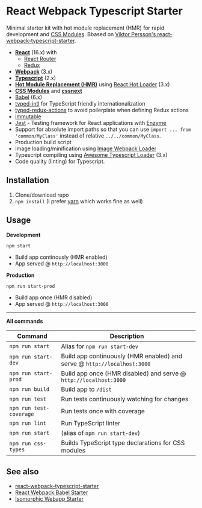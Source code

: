 # React Webpack Typescript Starter
Minimal starter kit with hot module replacement (HMR) for rapid development and [CSS Modules](https://github.com/css-modules/css-modules). Bbased on [Viktor Persson's react-webpack-typescript-starter](https://github.com/vikpe/react-webpack-typescript-starter).

* **[React](https://facebook.github.io/react/)** (16.x) with
   * [React Router](https://reacttraining.com/react-router/web)
   * [Redux](http://redux.js.org/)
* **[Webpack](https://webpack.js.org/)** (3.x)
* **[Typescript](https://www.typescriptlang.org/)** (2.x)
* **[Hot Module Replacement (HMR)](https://webpack.js.org/concepts/hot-module-replacement/)** using [React Hot Loader](https://github.com/gaearon/react-hot-loader) (3.x)
* **[CSS Modules](https://github.com/css-modules/css-modules)** and **[cssnext](http://cssnext.io/)**
* [Babel](http://babeljs.io/) (6.x)
* [typed-intl](https://github.com/svenwiegand/typed-intl) for TypeScript friendly internationalization
* [typed-redux-actions](https://github.com/svenwiegand/typed-redux-actions) to avoid poilerplate when defining Redux actions
* [immutable](https://facebook.github.io/immutable-js/)
* [Jest](https://facebook.github.io/jest/) - Testing framework for React applications with [Enzyme](https://github.com/airbnb/enzyme)
* Support for absolute import paths so that you can use `import ... from 'common/MyClass'` instead of relative `../../common/MyClass`.
* Production build script
* Image loading/minification using [Image Webpack Loader](https://github.com/tcoopman/image-webpack-loader)
* Typescript compiling using [Awesome Typescript Loader](https://github.com/s-panferov/awesome-typescript-loader) (3.x)
* Code quality (linting) for Typescript.

## Installation
1. Clone/download repo
2. `npm install` (I prefer [yarn](https://yarnpkg.com/lang/en/) which works fine as well)

## Usage
**Development**

`npm start`

* Build app continously (HMR enabled)
* App served @ `http://localhost:3000`

**Production**

`npm run start-prod`

* Build app once (HMR disabled)
* App served @ `http://localhost:3000`

---

**All commands**

Command | Description
--- | ---
`npm run start` | Alias for `npm run start-dev`
`npm run start-dev` | Build app continuously (HMR enabled) and serve @ `http://localhost:3000`
`npm run start-prod` | Build app once (HMR disabled) and serve @ `http://localhost:3000`
`npm run build` | Build app to `/dist`
`npm run test` | Run tests continuously watching for changes
`npm run test-coverage` | Run tests once with coverage
`npm run lint` | Run TypeScript linter
`npm run start` | (alias of `npm run start-dev`)
`npm run css-types` | Builds TypeScript type declarations for CSS modules

## See also
* [react-webpack-typescript-starter](https://github.com/vikpe/react-webpack-typescript-starter)
* [React Webpack Babel Starter](https://github.com/vikpe/react-webpack-babel-starter)
* [Isomorphic Webapp Starter](https://github.com/vikpe/isomorphic-webapp-starter)

